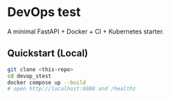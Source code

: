 # DevOps test
A minimal FastAPI + Docker + CI + Kubernetes starter.


## Quickstart (Local)
```bash
git clone <this-repo>
cd devop_stest
docker compose up --build
# open http://localhost:8000 and /healthz